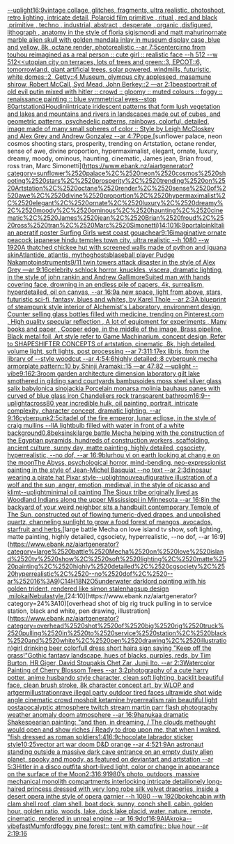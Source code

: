 [--uplight](https://www.ebank.nz/aiartgenerator?category=--uplight)[16:9](https://www.ebank.nz/aiartgenerator?category=16%3A9)[vintage collage, glitches, fragments, ultra realistic, photoshoot, retro lighting, intricate detail, Polaroid film primitive , ritual , red and black ,primitive , techno , industrial, abstract , desperate , organic ,disfigured, lithograph , anatomy in the style of floria sigismondi and matt mahurin](https://www.ebank.nz/aiartgenerator?category=vintage%2520collage%2C%2520glitches%2C%2520fragments%2C%2520ultra%2520realistic%2C%2520photoshoot%2C%2520retro%2520lighting%2C%2520intricate%2520detail%2C%2520Polaroid%2520film%2520primitive%2520%2C%2520ritual%2520%2C%2520red%2520and%2520black%2520%2Cprimitive%2520%2C%2520techno%2520%2C%2520industrial%2C%2520abstract%2520%2C%2520desperate%2520%2C%2520organic%2520%2Cdisfigured%2C%2520lithograph%2520%2C%2520anatomy%2520in%2520the%2520style%2520of%2520floria%2520sigismondi%2520and%2520matt%2520mahurin)[ornate marble alien skull with golden mandala inlay in museum display case,  blue and yellow, 8k, octane render, photorealistic --ar 7:5](https://www.ebank.nz/aiartgenerator?category=ornate%2520marble%2520alien%2520skull%2520with%2520golden%2520mandala%2520inlay%2520in%2520museum%2520display%2520case%2C%2520%2520blue%2520and%2520yellow%2C%25208k%2C%2520octane%2520render%2C%2520photorealistic%2520--ar%25207%3A5)[center](https://www.ebank.nz/aiartgenerator?category=center)[cirno from touhou reimagined as a real person :: cute girl :: realistic face --h 512 --w 512](https://www.ebank.nz/aiartgenerator?category=cirno%2520from%2520touhou%2520reimagined%2520as%2520a%2520real%2520person%2520%3A%3A%2520cute%2520girl%2520%3A%3A%2520realistic%2520face%2520--h%2520512%2520--w%2520512)[<<utopian city on terraces, lots of trees and green::3, EPCOT::6, tomorrowland, giant artificial trees, solar powered, windmills, futuristic, white domes::2, Getty::4 Museum, olympus city appleseed, masamune shirow, Robert McCall, Syd Mead, John Berkey::2 —ar 2:1](https://www.ebank.nz/aiartgenerator?category=%3C%3Cutopian%2520city%2520on%2520terraces%2C%2520lots%2520of%2520trees%2520and%2520green%3A%3A3%2C%2520EPCOT%3A%3A6%2C%2520tomorrowland%2C%2520giant%2520artificial%2520trees%2C%2520solar%2520powered%2C%2520windmills%2C%2520futuristic%2C%2520white%2520domes%3A%3A2%2C%2520Getty%3A%3A4%2520Museum%2C%2520olympus%2520city%2520appleseed%2C%2520masamune%2520shirow%2C%2520Robert%2520McCall%2C%2520Syd%2520Mead%2C%2520John%2520Berkey%3A%3A2%2520%E2%80%94ar%25202%3A1)[beast](https://www.ebank.nz/aiartgenerator?category=beast)[portrait of old evil putin mixed with hitler :: crowd :: gloomy :: muted colours :: foggy :: renaissance painting :: blue symmetrical eyes--stop 80](https://www.ebank.nz/aiartgenerator?category=portrait%2520of%2520old%2520evil%2520putin%2520mixed%2520with%2520hitler%2520%3A%3A%2520crowd%2520%3A%3A%2520gloomy%2520%3A%3A%2520muted%2520colours%2520%3A%3A%2520foggy%2520%3A%3A%2520renaissance%2520painting%2520%3A%3A%2520blue%2520symmetrical%2520eyes--stop%252080)[artstationä](https://www.ebank.nz/aiartgenerator?category=artstation%C3%A4)[Houdini](https://www.ebank.nz/aiartgenerator?category=Houdini)[intricate iridescent patterns that form lush vegetation and lakes and mountains and rivers in landscapes made out of cubes, and geometric patterns, psychedelic patterns, rainbows, colorful, detailed, image made of many small  spheres of color :: Style by Leigh McCloskey and Alex Grey and Andrew Gonzalez --ar 4:7](https://www.ebank.nz/aiartgenerator?category=intricate%2520iridescent%2520patterns%2520that%2520form%2520lush%2520vegetation%2520and%2520lakes%2520and%2520mountains%2520and%2520rivers%2520in%2520landscapes%2520made%2520out%2520of%2520cubes%2C%2520and%2520geometric%2520patterns%2C%2520psychedelic%2520patterns%2C%2520rainbows%2C%2520colorful%2C%2520detailed%2C%2520image%2520made%2520of%2520many%2520small%2520%2520spheres%2520of%2520color%2520%3A%3A%2520Style%2520by%2520Leigh%2520McCloskey%2520and%2520Alex%2520Grey%2520and%2520Andrew%2520Gonzalez%2520--ar%25204%3A7)[Pope.](https://www.ebank.nz/aiartgenerator?category=Pope.)[sunflower palace, neon cosmos shooting stars, prosperity, trending on Artstation, octane render, sense of awe, divine proportion, hypermaximalist, elegant, ornate, luxury, dreamy, moody, ominous, haunting, cinematic, James jean, Brian froud, ross tran, Marc Simonetti](https://www.ebank.nz/aiartgenerator?category=sunflower%2520palace%2C%2520neon%2520cosmos%2520shooting%2520stars%2C%2520prosperity%2C%2520trending%2520on%2520Artstation%2C%2520octane%2520render%2C%2520sense%2520of%2520awe%2C%2520divine%2520proportion%2C%2520hypermaximalist%2C%2520elegant%2C%2520ornate%2C%2520luxury%2C%2520dreamy%2C%2520moody%2C%2520ominous%2C%2520haunting%2C%2520cinematic%2C%2520James%2520jean%2C%2520Brian%2520froud%2C%2520ross%2520tran%2C%2520Marc%2520Simonetti)[14:10](https://www.ebank.nz/aiartgenerator?category=14%3A10)[16:9](https://www.ebank.nz/aiartgenerator?category=16%3A9)[portal](https://www.ebank.nz/aiartgenerator?category=portal)[pink](https://www.ebank.nz/aiartgenerator?category=pink)[Italian aperatif poster Surfing Girls west coast gouache](https://www.ebank.nz/aiartgenerator?category=Italian%2520aperatif%2520poster%2520Surfing%2520Girls%2520west%2520coast%2520gouache)[ar9:16](https://www.ebank.nz/aiartgenerator?category=ar9%3A16)[imaginative ornate peacock japanese hindu temples town city, ultra realistic --h 1080 --w 1920](https://www.ebank.nz/aiartgenerator?category=imaginative%2520ornate%2520peacock%2520japanese%2520hindu%2520temples%2520town%2520city%2C%2520ultra%2520realistic%2520--h%25201080%2520--w%25201920)[A thatched chickee hut with screened walls made of python and iguana skin](https://www.ebank.nz/aiartgenerator?category=A%2520thatched%2520chickee%2520hut%2520with%2520screened%2520walls%2520made%2520of%2520python%2520and%2520iguana%2520skin)[Atlantide, atlantis, mytho](https://www.ebank.nz/aiartgenerator?category=Atlantide%2C%2520atlantis%2C%2520mytho)[ghosts](https://www.ebank.nz/aiartgenerator?category=ghosts)[blaseball player Pudge Nakamoto](https://www.ebank.nz/aiartgenerator?category=blaseball%2520player%2520Pudge%2520Nakamoto)[instruments](https://www.ebank.nz/aiartgenerator?category=instruments)[9/11 twin towers attack disaster in the style of Alex Grey —ar 9:16](https://www.ebank.nz/aiartgenerator?category=9/11%2520twin%2520towers%2520attack%2520disaster%2520in%2520the%2520style%2520of%2520Alex%2520Grey%2520%E2%80%94ar%25209%3A16)[celebrity schlock horror, knuckles, viscera, dramatic lighting, in the style of john rankin and Andrew Gallimore](https://www.ebank.nz/aiartgenerator?category=celebrity%2520schlock%2520horror%2C%2520knuckles%2C%2520viscera%2C%2520dramatic%2520lighting%2C%2520in%2520the%2520style%2520of%2520john%2520rankin%2520and%2520Andrew%2520Gallimore)[Suited man with hands covering face, drowning in an endless pile of papers, 4k, surrealism, hyperdetailed, oil on canvas, --ar 16:9](https://www.ebank.nz/aiartgenerator?category=Suited%2520man%2520with%2520hands%2520covering%2520face%2C%2520drowning%2520in%2520an%2520endless%2520pile%2520of%2520papers%2C%25204k%2C%2520surrealism%2C%2520hyperdetailed%2C%2520oil%2520on%2520canvas%2C%2520--ar%252016%3A9)[a new space, light from above, stars, futuristic sci-fi, fantasy, blues and whites, by Karel Thole --ar 2:3](https://www.ebank.nz/aiartgenerator?category=a%2520new%2520space%2C%2520light%2520from%2520above%2C%2520stars%2C%2520futuristic%2520sci-fi%2C%2520fantasy%2C%2520blues%2520and%2520whites%2C%2520by%2520Karel%2520Thole%2520--ar%25202%3A3)[A blueprint of steampunk style interior of Alchemist's Laboratory,  environment  design, Counter selling glass bottles filled with medicine,  trending on Pinterest.com  , High quality specular reflection , A lot of equipment for experiments , Many books and paper ,  Copper  edge, in the middle of the image, Brass pipeline,  Black metal foil,  Art style refer to Game Machinarium.  concept design, Refer to SHAPESHIFTER CONCEPTS  of artstation, cinematic,  8k, high detailed,  volume light,  soft lights,  post processing    --ar 7:3](https://www.ebank.nz/aiartgenerator?category=A%2520blueprint%2520of%2520steampunk%2520style%2520interior%2520of%2520Alchemist%27s%2520Laboratory%2C%2520%2520environment%2520%2520design%2C%2520Counter%2520selling%2520glass%2520bottles%2520filled%2520with%2520medicine%2C%2520%2520trending%2520on%2520Pinterest.com%2520%2520%2C%2520High%2520quality%2520specular%2520reflection%2520%2C%2520A%2520lot%2520of%2520equipment%2520for%2520experiments%2520%2C%2520Many%2520books%2520and%2520paper%2520%2C%2520%2520Copper%2520%2520edge%2C%2520in%2520the%2520middle%2520of%2520the%2520image%2C%2520Brass%2520pipeline%2C%2520%2520Black%2520metal%2520foil%2C%2520%2520Art%2520style%2520refer%2520to%2520Game%2520Machinarium.%2520%2520concept%2520design%2C%2520Refer%2520to%2520SHAPESHIFTER%2520CONCEPTS%2520%2520of%2520artstation%2C%2520cinematic%2C%2520%25208k%2C%2520high%2520detailed%2C%2520%2520volume%2520light%2C%2520%2520soft%2520lights%2C%2520%2520post%2520processing%2520%2520%2520%2520--ar%25207%3A3)[](https://www.ebank.nz/aiartgenerator?category=)[11:17](https://www.ebank.nz/aiartgenerator?category=11%3A17)[ex libris, from the library of --style woodcut --ar 4:5](https://www.ebank.nz/aiartgenerator?category=ex%2520libris%2C%2520from%2520the%2520library%2520of%2520--style%2520woodcut%2520--ar%25204%3A5)[4:6](https://www.ebank.nz/aiartgenerator?category=4%3A6)[highly detailed::8 cyberpunk mecha armorplate pattern::10 by Shinji Aramaki::15 —ar 47:82 —uplight --vibe](https://www.ebank.nz/aiartgenerator?category=highly%2520detailed%3A%3A8%2520cyberpunk%2520mecha%2520armorplate%2520pattern%3A%3A10%2520by%2520Shinji%2520Aramaki%3A%3A15%2520%E2%80%94ar%252047%3A82%2520%E2%80%94uplight%2520--vibe)[9:16](https://www.ebank.nz/aiartgenerator?category=9%3A16)[2:3](https://www.ebank.nz/aiartgenerator?category=2%3A3)[room garden architecture dimension  laboratory  gilt lake  smothered in gilding sand courtyards bambusoides moss steel silver glass  salix babylonica  sinojackia Porcelain monarsa molinia bauhaus panes with  curved of blue glass iron Chandeliers rock transparent  bathroom](https://www.ebank.nz/aiartgenerator?category=room%2520garden%2520architecture%2520dimension%2520%2520laboratory%2520%2520gilt%2520lake%2520%2520smothered%2520in%2520gilding%2520sand%2520courtyards%2520bambusoides%2520moss%2520steel%2520silver%2520glass%2520%2520salix%2520babylonica%2520%2520sinojackia%2520Porcelain%2520monarsa%2520molinia%2520bauhaus%2520panes%2520with%2520%2520curved%2520of%2520blue%2520glass%2520iron%2520Chandeliers%2520rock%2520transparent%2520%2520bathroom)[16:9](https://www.ebank.nz/aiartgenerator?category=16%3A9)[--uplight](https://www.ebank.nz/aiartgenerator?category=--uplight)[across](https://www.ebank.nz/aiartgenerator?category=across)[80 year incredible hulk, oil painting, portrait, intricate complexity, character concept, dramatic lighting, --ar 9:16](https://www.ebank.nz/aiartgenerator?category=80%2520year%2520incredible%2520hulk%2C%2520oil%2520painting%2C%2520portrait%2C%2520intricate%2520complexity%2C%2520character%2520concept%2C%2520dramatic%2520lighting%2C%2520--ar%25209%3A16)[cyberpunk](https://www.ebank.nz/aiartgenerator?category=cyberpunk)[2:5](https://www.ebank.nz/aiartgenerator?category=2%3A5)[citadel of the fire emperor, lunar eclipse, in the style of craig mullins --ll](https://www.ebank.nz/aiartgenerator?category=citadel%2520of%2520the%2520fire%2520emperor%2C%2520lunar%2520eclipse%2C%2520in%2520the%2520style%2520of%2520craig%2520mullins%2520--ll)[A lightbulb filled with water in front of a white background](https://www.ebank.nz/aiartgenerator?category=A%2520lightbulb%2520filled%2520with%2520water%2520in%2520front%2520of%2520a%2520white%2520background)[0.8](https://www.ebank.nz/aiartgenerator?category=0.8)[beksinski](https://www.ebank.nz/aiartgenerator?category=beksinski)[large battle Mecha helping with the construction of the Egyptian pyramids, hundreds of construction workers, scaffolding, ancient culture, sunny day, matte painting, highly detailed, cgsociety, hyperrealistic, --no dof, --ar 16:9](https://www.ebank.nz/aiartgenerator?category=large%2520battle%2520Mecha%2520helping%2520with%2520the%2520construction%2520of%2520the%2520Egyptian%2520pyramids%2C%2520hundreds%2520of%2520construction%2520workers%2C%2520scaffolding%2C%2520ancient%2520culture%2C%2520sunny%2520day%2C%2520matte%2520painting%2C%2520highly%2520detailed%2C%2520cgsociety%2C%2520hyperrealistic%2C%2520--no%2520dof%2C%2520--ar%252016%3A9)[blur](https://www.ebank.nz/aiartgenerator?category=blur)[hou yi on earth looking at chang e on the moon](https://www.ebank.nz/aiartgenerator?category=hou%2520yi%2520on%2520earth%2520looking%2520at%2520chang%2520e%2520on%2520the%2520moon)[The Abyss, psychological horror, mind-bending, neo-expressionist painting in the style of Jean-Michel Basquiat --no text --ar 2:3](https://www.ebank.nz/aiartgenerator?category=The%2520Abyss%2C%2520psychological%2520horror%2C%2520mind-bending%2C%2520neo-expressionist%2520painting%2520in%2520the%2520style%2520of%2520Jean-Michel%2520Basquiat%2520--no%2520text%2520--ar%25202%3A3)[dinosaur wearing a pirate hat Pixar style](https://www.ebank.nz/aiartgenerator?category=dinosaur%2520wearing%2520a%2520pirate%2520hat%2520Pixar%2520style)[--uplight](https://www.ebank.nz/aiartgenerator?category=--uplight)[nouveau](https://www.ebank.nz/aiartgenerator?category=nouveau)[figurative illustration of a wolf and the sun, anger, emotion, medieval, in the style of picasso and klimt](https://www.ebank.nz/aiartgenerator?category=figurative%2520illustration%2520of%2520a%2520wolf%2520and%2520the%2520sun%2C%2520anger%2C%2520emotion%2C%2520medieval%2C%2520in%2520the%2520style%2520of%2520picasso%2520and%2520klimt)[--uplight](https://www.ebank.nz/aiartgenerator?category=--uplight)[minimal oil painting The Sioux tribe originally lived as Woodland Indians along the upper Mississippi in Minnesota --ar 16:8](https://www.ebank.nz/aiartgenerator?category=minimal%2520oil%2520painting%2520The%2520Sioux%2520tribe%2520originally%2520lived%2520as%2520Woodland%2520Indians%2520along%2520the%2520upper%2520Mississippi%2520in%2520Minnesota%2520--ar%252016%3A8)[in the backyard of your weird neighbor sits a handbuilt contemporary Temple of The Sun, constructed out of flowing tumeric-dyed drapes, and unpolished quartz, channeling sunlight to grow a food forest of mangos, avocados, starfruit and herbs.](https://www.ebank.nz/aiartgenerator?category=in%2520the%2520backyard%2520of%2520your%2520weird%2520neighbor%2520sits%2520a%2520handbuilt%2520contemporary%2520Temple%2520of%2520The%2520Sun%2C%2520constructed%2520out%2520of%2520flowing%2520tumeric-dyed%2520drapes%2C%2520and%2520unpolished%2520quartz%2C%2520channeling%2520sunlight%2520to%2520grow%2520a%2520food%2520forest%2520of%2520mangos%2C%2520avocados%2C%2520starfruit%2520and%2520herbs.)[large battle Mecha on love island tv show, soft lighting, matte painting, highly detailed, cgsociety, hyperrealistic, --no dof, --ar 16:9](https://www.ebank.nz/aiartgenerator?category=large%2520battle%2520Mecha%2520on%2520love%2520island%2520tv%2520show%2C%2520soft%2520lighting%2C%2520matte%2520painting%2C%2520highly%2520detailed%2C%2520cgsociety%2C%2520hyperrealistic%2C%2520--no%2520dof%2C%2520--ar%252016%3A9)[C14H18N2O5](https://www.ebank.nz/aiartgenerator?category=C14H18N2O5)[underwater darklord pointing with his golden trident, rendered like simon stalenhag](https://www.ebank.nz/aiartgenerator?category=underwater%2520darklord%2520pointing%2520with%2520his%2520golden%2520trident%2C%2520rendered%2520like%2520simon%2520stalenhag)[sup design ,milokai](https://www.ebank.nz/aiartgenerator?category=sup%2520design%2520%2Cmilokai)[Nebula](https://www.ebank.nz/aiartgenerator?category=Nebula)[style.](https://www.ebank.nz/aiartgenerator?category=style.)[24:10](https://www.ebank.nz/aiartgenerator?category=24%3A10)[overhead shot of big rig truck pulling in to service station, black and white, pen drawing, illustration](https://www.ebank.nz/aiartgenerator?category=overhead%2520shot%2520of%2520big%2520rig%2520truck%2520pulling%2520in%2520to%2520service%2520station%2C%2520black%2520and%2520white%2C%2520pen%2520drawing%2C%2520illustration)[girl drinking beer colorfull dress short hair](https://www.ebank.nz/aiartgenerator?category=girl%2520drinking%2520beer%2520colorfull%2520dress%2520short%2520hair)[a sign saying "Keep off the grass!"](https://www.ebank.nz/aiartgenerator?category=a%2520sign%2520saying%2520%22Keep%2520off%2520the%2520grass%21%22)[Gothic fantasy landscape, hues of blacks, purples, reds, by Tim Burton, HR Giger, David Stoupakis Chet Zar, Junji Ito. --ar 2:3](https://www.ebank.nz/aiartgenerator?category=Gothic%2520fantasy%2520landscape%2C%2520hues%2520of%2520blacks%2C%2520purples%2C%2520reds%2C%2520by%2520Tim%2520Burton%2C%2520HR%2520Giger%2C%2520David%2520Stoupakis%2520Chet%2520Zar%2C%2520Junji%2520Ito.%2520--ar%25202%3A3)[Watercolor Painting of Cherry Blossom Trees --ar 3:2](https://www.ebank.nz/aiartgenerator?category=Watercolor%2520Painting%2520of%2520Cherry%2520Blossom%2520Trees%2520--ar%25203%3A2)[photography of a cute harry potter, anime husbando style character, clean soft lighting, backlit beautiful face, clean brush stroke, 8k character concept art, by WLOP and artgerm](https://www.ebank.nz/aiartgenerator?category=photography%2520of%2520a%2520cute%2520harry%2520potter%2C%2520anime%2520husbando%2520style%2520character%2C%2520clean%2520soft%2520lighting%2C%2520backlit%2520beautiful%2520face%2C%2520clean%2520brush%2520stroke%2C%25208k%2520character%2520concept%2520art%2C%2520by%2520WLOP%2520and%2520artgerm)[illustration](https://www.ebank.nz/aiartgenerator?category=illustration)[rave illegal party outdoor tired faces ultrawide shot wide angle cinematic crowd moshpit ketamine hyperrealism rain beautiful light postapocalyptic atmosphere twitch stream martin parr flash photography  weather anomaly doom atmosphere --ar 16:9](https://www.ebank.nz/aiartgenerator?category=rave%2520illegal%2520party%2520outdoor%2520tired%2520faces%2520ultrawide%2520shot%2520wide%2520angle%2520cinematic%2520crowd%2520moshpit%2520ketamine%2520hyperrealism%2520rain%2520beautiful%2520light%2520postapocalyptic%2520atmosphere%2520twitch%2520stream%2520martin%2520parr%2520flash%2520photography%2520%2520weather%2520anomaly%2520doom%2520atmosphere%2520--ar%252016%3A9)[hanuka](https://www.ebank.nz/aiartgenerator?category=hanuka)[a dramatic Shakespearian painting: "and then, in dreaming, / The clouds methought would open and show riches / Ready to drop upon me, that when I waked. "](https://www.ebank.nz/aiartgenerator?category=a%2520dramatic%2520Shakespearian%2520painting%3A%2520%22and%2520then%2C%2520in%2520dreaming%2C%2520/%2520The%2520clouds%2520methought%2520would%2520open%2520and%2520show%2520riches%2520/%2520Ready%2520to%2520drop%2520upon%2520me%2C%2520that%2520when%2520I%2520waked.%2520%22)[fish dressed as roman soldiers](https://www.ebank.nz/aiartgenerator?category=fish%2520dressed%2520as%2520roman%2520soldiers)[1:4](https://www.ebank.nz/aiartgenerator?category=1%3A4)[16:9](https://www.ebank.nz/aiartgenerator?category=16%3A9)[chocolate labrador sticker style](https://www.ebank.nz/aiartgenerator?category=chocolate%2520labrador%2520sticker%2520style)[10:25](https://www.ebank.nz/aiartgenerator?category=10%3A25)[vector art war doom D&D orange --ar 4:5](https://www.ebank.nz/aiartgenerator?category=vector%2520art%2520war%2520doom%2520D%26D%2520orange%2520--ar%25204%3A5)[21:9](https://www.ebank.nz/aiartgenerator?category=21%3A9)[An astronaut standing outside a massive dark cave entrance on an empty dusty alien planet, spooky and moody, as featured on deviantart and artstation --ar 5:3](https://www.ebank.nz/aiartgenerator?category=An%2520astronaut%2520standing%2520outside%2520a%2520massive%2520dark%2520cave%2520entrance%2520on%2520an%2520empty%2520dusty%2520alien%2520planet%2C%2520spooky%2520and%2520moody%2C%2520as%2520featured%2520on%2520deviantart%2520and%2520artstation%2520--ar%25205%3A3)[Hitler in a disco outfit](https://www.ebank.nz/aiartgenerator?category=Hitler%2520in%2520a%2520disco%2520outfit)[a short-lived light, color or change in appearance on the surface of the Moon](https://www.ebank.nz/aiartgenerator?category=a%2520short-lived%2520light%2C%2520color%2520or%2520change%2520in%2520appearance%2520on%2520the%2520surface%2520of%2520the%2520Moon)[2:3](https://www.ebank.nz/aiartgenerator?category=2%3A3)[16:9](https://www.ebank.nz/aiartgenerator?category=16%3A9)[1980’s photo, outdoors, massive mechanical monolith compartments interlocking intricate detail](https://www.ebank.nz/aiartgenerator?category=1980%E2%80%99s%2520photo%2C%2520outdoors%2C%2520massive%2520mechanical%2520monolith%2520compartments%2520interlocking%2520intricate%2520detail)[lonely long-haired princess dressed with very long robe silk velvet draperies, inside a desert opera inthe style of opera garnier --h 1080 --w 1920](https://www.ebank.nz/aiartgenerator?category=lonely%2520long-haired%2520princess%2520dressed%2520with%2520very%2520long%2520robe%2520silk%2520velvet%2520draperies%2C%2520inside%2520a%2520desert%2520opera%2520inthe%2520style%2520of%2520opera%2520garnier%2520--h%25201080%2520--w%25201920)[bokeh](https://www.ebank.nz/aiartgenerator?category=bokeh)[cabin with clam shell roof, clam shell, boat dock, sunny, conch shell, cabin, golden hour, golden ratio, woods, lake, dock,lake placid, water, nature, remote, cinematic, rendered in unreal engine --ar 16:9](https://www.ebank.nz/aiartgenerator?category=cabin%2520with%2520clam%2520shell%2520roof%2C%2520clam%2520shell%2C%2520boat%2520dock%2C%2520sunny%2C%2520conch%2520shell%2C%2520cabin%2C%2520golden%2520hour%2C%2520golden%2520ratio%2C%2520woods%2C%2520lake%2C%2520dock%2Clake%2520placid%2C%2520water%2C%2520nature%2C%2520remote%2C%2520cinematic%2C%2520rendered%2520in%2520unreal%2520engine%2520--ar%252016%3A9)[dof](https://www.ebank.nz/aiartgenerator?category=dof)[16:9](https://www.ebank.nz/aiartgenerator?category=16%3A9)[AlAkroka](https://www.ebank.nz/aiartgenerator?category=AlAkroka)[--vibefast](https://www.ebank.nz/aiartgenerator?category=--vibefast)[Mumford](https://www.ebank.nz/aiartgenerator?category=Mumford)[foggy pine forest:: tent with campfire:: blue hour --ar 2:1](https://www.ebank.nz/aiartgenerator?category=foggy%2520pine%2520forest%3A%3A%2520tent%2520with%2520campfire%3A%3A%2520blue%2520hour%2520--ar%25202%3A1)[9:16](https://www.ebank.nz/aiartgenerator?category=9%3A16)